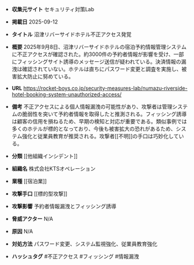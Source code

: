 - **収集元サイト**
セキュリティ対策Lab

- **掲載日**
2025-09-12

- **タイトル**
沼津リバーサイドホテル不正アクセス発覚

- **概要**
2025年9月8日、沼津リバーサイドホテルの宿泊予約情報管理システムに不正アクセスが確認された。約3000件の予約者情報が影響を受け、一部にフィッシングサイト誘導のメッセージ送信が疑われている。決済情報の漏洩は確認されていない。ホテルは直ちにパスワード変更と調査を実施し、被害拡大防止に努めている。

- **URL**
https://rocket-boys.co.jp/security-measures-lab/numazu-riverside-hotel-booking-system-unauthorized-access/

- **備考**
不正アクセスによる個人情報漏洩の可能性があり、攻撃者は管理システムの脆弱性を突いて予約者情報を取得したと推測される。フィッシング誘導は顧客の信用を損ねるため、早期の検知と対応が重要である。類似事例では多くのホテルが標的となっており、今後も被害拡大の恐れがあるため、システム強化と従業員教育が推奨される。攻撃者[[不明]]の手口は巧妙化している。

- **分類**
[[他組織インシデント]]

- **組織名**
株式会社KTSオペレーション

- **業種**
[[宿泊業]]

- **攻撃手口**
[[標的型攻撃]]

- **攻撃影響**
予約者情報漏洩とフィッシング誘導

- **脅威アクター**
N/A

- **原因**
N/A

- **対処方法**
パスワード変更、システム監視強化、従業員教育強化

- **ハッシュタグ**
#不正アクセス #フィッシング #情報漏洩
